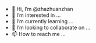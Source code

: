 - 👋 Hi, I’m @zhazhuanzhan
- 👀 I’m interested in ...
- 🌱 I’m currently learning ...
- 💞️ I’m looking to collaborate on ...
- 📫 How to reach me ...

<!---
zhazhuanzhan/zhazhuanzhan is a ✨ special ✨ repository because its `README.md` (this file) appears on your GitHub profile.
You can click the Preview link to take a look at your changes.
--->
